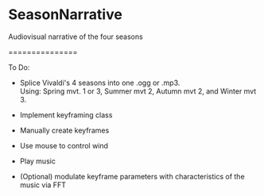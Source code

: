 SeasonNarrative
===============

Audiovisual narrative of the four seasons

===============

To Do:

* Splice Vivaldi's 4 seasons into one .ogg or .mp3.  
Using: Spring mvt. 1 or 3, Summer mvt 2, Autumn mvt 2, and Winter mvt 3.

* Implement keyframing class

* Manually create keyframes
 
* Use mouse to control wind

* Play music

* (Optional) modulate keyframe parameters with characteristics of the music via FFT

